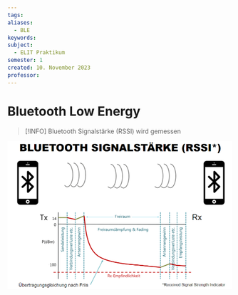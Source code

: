 ```yaml
---
tags: 
aliases:
  - BLE
keywords: 
subject:
  - ELIT Praktikum
semester: 1
created: 10. November 2023
professor:
---
```

 

# Bluetooth Low Energy

> [!INFO] Bluetooth
> Signalstärke (RSSI) wird gemessen

![](assets/Pasted%20image%2020231110131540.png)